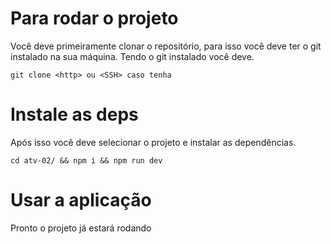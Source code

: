 # Para rodar o projeto

Você deve primeiramente clonar o repositório, para isso você deve ter o git instalado na sua máquina.
Tendo o git instalado você deve.

```
git clone <http> ou <SSH> caso tenha
```

# Instale as deps

Após isso você deve selecionar o projeto e instalar as dependências.

```
cd atv-02/ && npm i && npm run dev
```

# Usar a aplicação

Pronto o projeto já estará rodando
